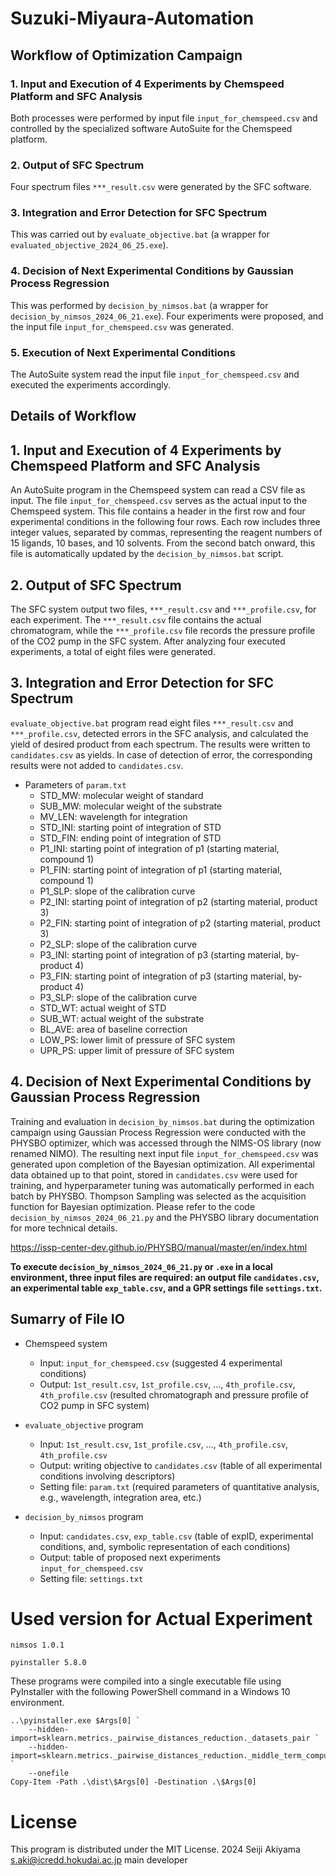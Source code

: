 # Suzuki-Miyaura-Automation

## Workflow of Optimization Campaign
### 1. Input and Execution of 4 Experiments by Chemspeed Platform and SFC Analysis
Both processes were performed by input file `input_for_chemspeed.csv` and controlled by the specialized software AutoSuite for the Chemspeed platform.
### 2. Output of SFC Spectrum
Four spectrum files `***_result.csv` were generated by the SFC software.
### 3. Integration and Error Detection for SFC Spectrum
This was carried out by `evaluate_objective.bat` (a wrapper for `evaluated_objective_2024_06_25.exe`).
### 4. Decision of Next Experimental Conditions by Gaussian Process Regression
This was performed by `decision_by_nimsos.bat` (a wrapper for `decision_by_nimsos_2024_06_21.exe`). Four experiments were proposed, and the input file `input_for_chemspeed.csv` was generated.
### 5. Execution of Next Experimental Conditions
The AutoSuite system read the input file `input_for_chemspeed.csv` and executed the experiments accordingly.

## Details of Workflow
## 1. Input and Execution of 4 Experiments by Chemspeed Platform and SFC Analysis
An AutoSuite program in the Chemspeed system can read a CSV file as input. The file `input_for_chemspeed.csv` serves as the actual input to the Chemspeed system. This file contains a header in the first row and four experimental conditions in the following four rows. Each row includes three integer values, separated by commas, representing the reagent numbers of 15 ligands, 10 bases, and 10 solvents. From the second batch onward, this file is automatically updated by the `decision_by_nimsos.bat` script.

## 2. Output of SFC Spectrum
The SFC system output two files, `***_result.csv` and `***_profile.csv`, for each experiment. The `***_result.csv` file contains the actual chromatogram, while the 
 `***_profile.csv` file records the pressure profile of the CO2 pump in the SFC system. After analyzing four executed experiments, a total of eight files were generated.

## 3. Integration and Error Detection for SFC Spectrum
`evaluate_objective.bat` program read eight files `***_result.csv` and `***_profile.csv`, detected errors in the SFC analysis, and calculated the yield of desired product from each spectrum. The results were written to `candidates.csv` as yields. In case of detection of error, the corresponding results were not added to `candidates.csv`.

- Parameters of `param.txt`
    - STD_MW: molecular weight of standard
    - SUB_MW: molecular weight of the substrate
    - MV_LEN: wavelength for integration
    - STD_INI: starting point of integration of STD
    - STD_FIN: ending point of integration of STD
    - P1_INI: starting point of integration of p1 (starting material, compound 1)
    - P1_FIN: starting point of integration of p1 (starting material, compound 1)
    - P1_SLP: slope of the calibration curve
    - P2_INI: starting point of integration of p2 (starting material, product 3)
    - P2_FIN: starting point of integration of p2 (starting material, product 3)
    - P2_SLP: slope of the calibration curve
    - P3_INI: starting point of integration of p3 (starting material, by-product 4)
    - P3_FIN: starting point of integration of p3 (starting material, by-product 4)
    - P3_SLP: slope of the calibration curve
    - STD_WT: actual weight of STD
    - SUB_WT: actual weight of the substrate
    - BL_AVE: area of baseline correction
    - LOW_PS: lower limit of pressure of SFC system
    - UPR_PS: upper limit of pressure of SFC system

## 4. Decision of Next Experimental Conditions by Gaussian Process Regression
Training and evaluation in `decision_by_nimsos.bat` during the optimization campaign using Gaussian Process Regression were conducted with the PHYSBO optimizer, which was accessed through the NIMS-OS library (now renamed NIMO). The resulting next input file `input_for_chemspeed.csv` was generated upon completion of the Bayesian optimization. All experimental data obtained up to that point, stored in `candidates.csv` were used for training, and hyperparameter tuning was automatically performed in each batch by PHYSBO. Thompson Sampling was selected as the acquisition function for Bayesian optimization. Please refer to the code `decision_by_nimsos_2024_06_21.py` and the PHYSBO library documentation for more technical details.

https://issp-center-dev.github.io/PHYSBO/manual/master/en/index.html

**To execute `decision_by_nimsos_2024_06_21.py` or `.exe` in a local environment, three input files are required: an output file `candidates.csv`, an experimental table `exp_table.csv`, and a GPR settings file `settings.txt`.**

## Sumarry of File IO
- Chemspeed system
    - Input: `input_for_chemspeed.csv` (suggested 4 experimental conditions)
    - Output: `1st_result.csv`, `1st_profile.csv`, ..., `4th_profile.csv`, `4th_profile.csv` (resulted chromatograph and pressure profile of CO2 pump in SFC system)

- `evaluate_objective` program
    - Input: `1st_result.csv`, `1st_profile.csv`, ..., `4th_profile.csv`, `4th_profile.csv`
    - Output: writing objective to `candidates.csv` (table of all experimental conditions involving descriptors)
    - Setting file: `param.txt` (required parameters of quantitative analysis, e.g., wavelength, integration area, etc.)

- `decision_by_nimsos` program
    - Input: `candidates.csv`, `exp_table.csv` (table of expID, experimental conditions, and, symbolic representation of each conditions)
    - Output: table of proposed next experiments `input_for_chemspeed.csv`
    - Setting file: `settings.txt`

# Used version for Actual Experiment
`nimsos 1.0.1`

`pyinstaller 5.8.0`

These programs were compiled into a single executable file using PyInstaller with the following PowerShell command in a Windows 10 environment.
```
..\pyinstaller.exe $Args[0] `
    --hidden-import=sklearn.metrics._pairwise_distances_reduction._datasets_pair `
    --hidden-import=sklearn.metrics._pairwise_distances_reduction._middle_term_computer `
    --onefile
Copy-Item -Path .\dist\$Args[0] -Destination .\$Args[0]
```

# License
This program is distributed under the MIT License.
2024 Seiji Akiyama s.aki@icredd.hokudai.ac.jp main developer

